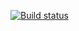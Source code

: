 [![Build status](https://ci.appveyor.com/api/projects/status/ky4xwuxiv5qjar7w?svg=true)](https://ci.appveyor.com/project/nikiforovamaria/ajs-homework10-2)
